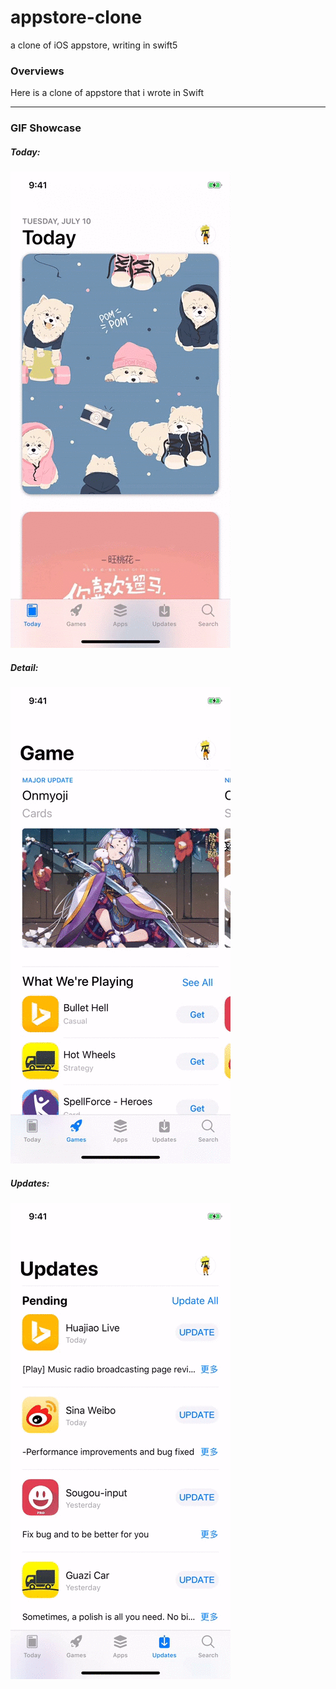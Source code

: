 # appstore-clone
a clone of iOS appstore, writing in swift5 


### Overviews

Here is a clone of appstore that i wrote in Swift

------

### GIF Showcase

##### Today:

![](https://github.com/DragonTnT/appstore-clone/blob/master/Showcase/showcase1.gif)

##### Detail:

![](https://github.com/DragonTnT/appstore-clone/blob/master/Showcase/showcase2.gif)

##### Updates:

![](https://github.com/DragonTnT/appstore-clone/blob/master/Showcase/showcase3.gif)

